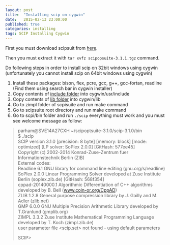 ```yaml
---
layout: post
title:  "Installing scip on cygwin"
date:   2015-02-13 23:00:00
published: true
categories: installing
tags: SCIP Installing Cygwin
---
```

First you must download scipsuit from [here](http://scip.zib.de/download.php?fname=scipoptsuite-3.1.1.tgz).  

Then you must extract it with `tar xvfz scipopsuite-3.1.1.tgz` command.  

Do following steps in order to install scip on 32bit windows using cygwin
(unfortunately you cannot install scip on 64bit windows using cygwin)

1. Install these packages: bison, flex, pcre, gcc, g++, gcc-fortan, readline (Find them using search bar in cygwin installer)
2. Copy contents of [include folder]({{site.url}}/downloads/include.zip) into cygwin/usr/include
3. Copy contents of [lib folder]({{site.url}}/downloads/lib.zip) into cygwin/lib
4. Go to zimpl folder of scpisuite and run make command
5. Go to scipsuite root directory and run make command
6. Go to scpi/bin folder and run `./scip` everything must work and you must see welcome message as follow:

> parham@SVE14A27CXH ~/scipoptsuite-3.1.0/scip-3.1.0/bin  
> $ ./scip  
> SCIP version 3.1.0 [precision: 8 byte] [memory: block] [mode: optimized] [LP solver: SoPlex 2.0.0] [GitHash: 577ee45]  
> Copyright (c) 2002-2014 Konrad-Zuse-Zentrum fuer Informationstechnik Berlin (ZIB)  
> External codes:  
>	Readline 6.1         GNU library for command line editing (gnu.org/s/readline)  
>    	SoPlex 2.0.0         Linear Programming Solver developed at Zuse Institute Berlin (soplex.zib.de) [GitHash: 568f354]  
>	cppad-20140000.1     Algorithmic Differentiation of C++ algorithms developed by B. Bell (www.coin-or.org/CppAD)  
>       ZLIB 1.2.8           General purpose compression library by J. Gailly and M. Adler (zlib.net)  
>	GMP 6.0.0            GNU Multiple Precision Arithmetic Library developed by T.Granlund (gmplib.org)  
>	ZIMPL 3.3.2          Zuse Institute Mathematical Programming Language developed by T. Koch (zimpl.zib.de)  
>	user parameter file <scip.set> not found - using default parameters  
>  
> SCIP>  
